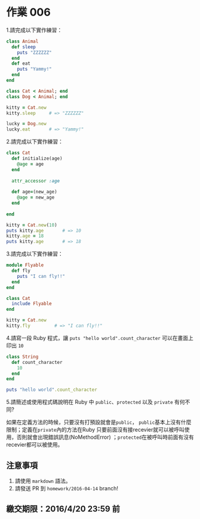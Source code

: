 # 作業 006

1.請完成以下實作練習：

```ruby
class Animal
  def sleep
    puts "ZZZZZZ"
  end
  def eat
    puts "Yammy!"
  end
end

class Cat < Animal; end
class Dog < Animal; end

kitty = Cat.new
kitty.sleep     # => "ZZZZZZ"

lucky = Dog.new
lucky.eat       # => "Yammy!"
```

2.請完成以下實作練習：

```ruby
class Cat
  def initialize(age)
    @age = age
  end
  
  attr_accessor :age
  
  def age=(new_age)
    @age = new_age
  end
  
end

kitty = Cat.new(10)
puts kitty.age       # => 10
kitty.age = 18
puts kitty.age       # => 18
```

3.請完成以下實作練習：

```ruby
module Flyable
  def fly
    puts "I can fly!!"
  end
end

class Cat
  include Flyable
end

kitty = Cat.new
kitty.fly         # => "I can fly!!"
```

4.請寫一段 Ruby 程式，讓 `puts "hello world".count_character` 可以在畫面上印出 `10`

```ruby
class String
  def count_character
    10
  end
end

puts "hello world".count_character
```

5.請簡述或使用程式碼說明在 Ruby 中 `public`、`protected` 以及 `private` 有何不同?

如果在定義方法的時候，只要沒有打預設就會是`public`，
`public`基本上沒有什麼限制；定義在`private`內的方法在Ruby
只要前面沒有接recevier就可以被呼叫使用，否則就會出現錯誤訊息(NoMethodError)
；`protected`在被呼叫時前面有沒有recevier都可以被使用。


## 注意事項

1. 請使用 `markdown` 語法。
2. 請發送 PR 到 `homework/2016-04-14` branch!

## 繳交期限：2016/4/20 23:59 前